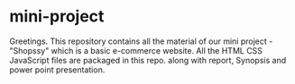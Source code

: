 # mini-project
Greetings.
This repository contains all the material of our mini project - "Shopssy" which is a basic e-commerce website.
All the HTML CSS JavaScript files are packaged in this repo. along with report, Synopsis and power point presentation.
